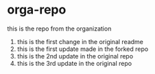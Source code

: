 # orga-repo
this is the repo from the organization

1. this is the first change in the original readme
2. this is the first update made in the forked repo
3. this is the 2nd update in the original repo
4. this is the 3rd update in the original repo
